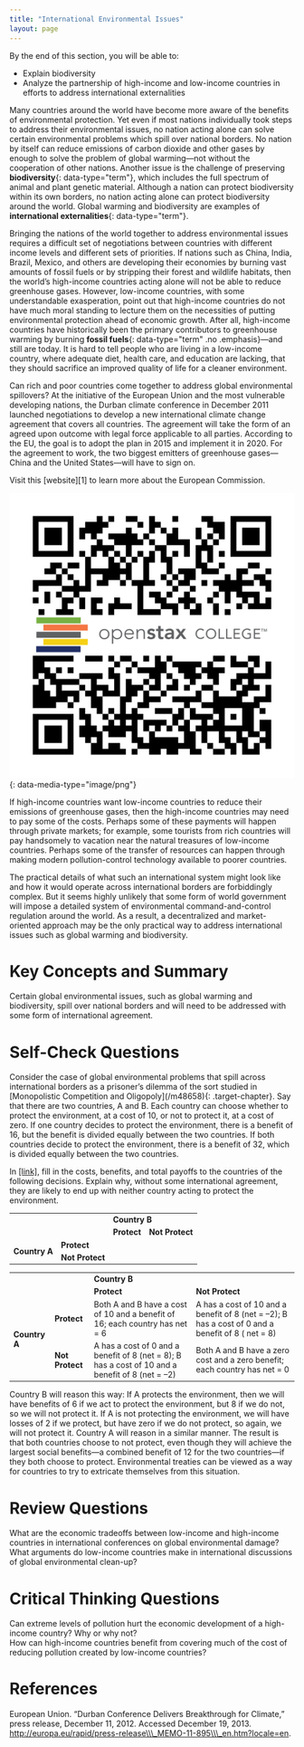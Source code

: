 ```yaml
---
title: "International Environmental Issues"
layout: page
---
```



<div data-type="abstract" markdown="1">
By the end of this section, you will be able to:

* Explain biodiversity
* Analyze the partnership of high-income and low-income countries in efforts to address international externalities

</div>

Many countries around the world have become more aware of the benefits of environmental protection. Yet even if most nations individually took steps to address their environmental issues, no nation acting alone can solve certain environmental problems which spill over national borders. No nation by itself can reduce emissions of carbon dioxide and other gases by enough to solve the problem of global warming—not without the cooperation of other nations. Another issue is the challenge of preserving **biodiversity**{: data-type="term"}, which includes the full spectrum of animal and plant genetic material. Although a nation can protect biodiversity within its own borders, no nation acting alone can protect biodiversity around the world. Global warming and biodiversity are examples of **international externalities**{: data-type="term"}.

Bringing the nations of the world together to address environmental issues requires a difficult set of negotiations between countries with different income levels and different sets of priorities. If nations such as China, India, Brazil, Mexico, and others are developing their economies by burning vast amounts of fossil fuels or by stripping their forest and wildlife habitats, then the world’s high-income countries acting alone will not be able to reduce greenhouse gases. However, low-income countries, with some understandable exasperation, point out that high-income countries do not have much moral standing to lecture them on the necessities of putting environmental protection ahead of economic growth. After all, high-income countries have historically been the primary contributors to greenhouse warming by burning **fossil fuels**{: data-type="term" .no .emphasis}—and still are today. It is hard to tell people who are living in a low-income country, where adequate diet, health care, and education are lacking, that they should sacrifice an improved quality of life for a cleaner environment.

Can rich and poor countries come together to address global environmental spillovers? At the initiative of the European Union and the most vulnerable developing nations, the Durban climate conference in December 2011 launched negotiations to develop a new international climate change agreement that covers all countries. The agreement will take the form of an agreed upon outcome with legal force applicable to all parties. According to the EU, the goal is to adopt the plan in 2015 and implement it in 2020. For the agreement to work, the two biggest emitters of greenhouse gases—China and the United States—will have to sign on.

<div data-type="note" class="economics linkup" markdown="1">
Visit this [website][1] to learn more about the European Commission.

<span data-type="media" data-alt="QR Code representing a URL"> ![QR Code representing a URL](../resources/EC.png){: data-media-type="image/png"} </span>
</div>

If high-income countries want low-income countries to reduce their emissions of greenhouse gases, then the high-income countries may need to pay some of the costs. Perhaps some of these payments will happen through private markets; for example, some tourists from rich countries will pay handsomely to vacation near the natural treasures of low-income countries. Perhaps some of the transfer of resources can happen through making modern pollution-control technology available to poorer countries.

The practical details of what such an international system might look like and how it would operate across international borders are forbiddingly complex. But it seems highly unlikely that some form of world government will impose a detailed system of environmental command-and-control regulation around the world. As a result, a decentralized and market-oriented approach may be the only practical way to address international issues such as global warming and biodiversity.

# Key Concepts and Summary

Certain global environmental issues, such as global warming and biodiversity, spill over national borders and will need to be addressed with some form of international agreement.

# Self-Check Questions

<div data-type="exercise">
<div data-type="problem" markdown="1">
Consider the case of global environmental problems that spill across international borders as a prisoner’s dilemma of the sort studied in [Monopolistic Competition and Oligopoly](/m48658){: .target-chapter}. Say that there are two countries, A and B. Each country can choose whether to protect the environment, at a cost of 10, or not to protect it, at a cost of zero. If one country decides to protect the environment, there is a benefit of 16, but the benefit is divided equally between the two countries. If both countries decide to protect the environment, there is a benefit of 32, which is divided equally between the two countries.

<span data-type="list" data-list-type="enumerated" data-number-style="lower-alpha"><span data-type="item">In [[link]](#Table_12_15), fill in the costs, benefits, and total payoffs to the countries of the following decisions. Explain why, without some international agreement, they are likely to end up with neither country acting to protect the environment. <table id="Table_12_15" summary="Table provides 2 blank rows and 2 blank columns to complete. The top of the table is labeled Country B with 2 corresponding columns labeled Protect and Not Protect. The left of the table is labeled Country A with 2 corresponding rows labeled Protect and Not Protect."><tbody>

<tr>
<td rowspan="2" colspan="2" />
<td colspan="2"><strong>Country B</strong></td>
</tr>

<tr>
<td><strong>Protect</strong></td>
<td><strong>Not Protect</strong></td>
</tr>

<tr>
<td rowspan="2"><strong>Country A</strong></td>
<td><strong>Protect</strong></td>
<td />
<td />
</tr>

<tr>
<td><strong>Not Protect</strong></td>
<td />
<td />
</tr>
</tbody></table>
 </span> </span>

</div>
<div data-type="solution" markdown="1">
<table id="Table_12_16" summary="The table has 2 rows and 2 columns. The header row is labeled Country B with 2 columns. The top left situation illustrated is Protect, Protect where both Country A and B have a cost of 10 and a benefit of 16; each country has net = 6. The top right situation illustrated is Not Protect, Protect where Country A has a cost of 10 and a benefit of 8 (net = negative 2). Country B has a cost of 0 and a benefit of 8 (net = 8). The bottom left situation is Protect, Not Protect where Country A has a cost of 0 and a benefit of 8. (net = 8); and Country B has a cost of 10 and a benefit of 8 (net = negative 2). The bottom right situation is Not Protect, Not Protect, where both Country A and B have a zero cost and a zero benefit; eah country has net = 0"><tbody>
<tr>
<td rowspan="2" colspan="2" />
<td colspan="2"><strong>Country B</strong></td>
</tr>

<tr>
<td><strong>Protect</strong></td>
<td><strong>Not Protect</strong></td>
</tr>

<tr>
<td rowspan="2"><strong>Country A</strong></td>
<td><strong>Protect</strong></td>
<td>Both A and B have a cost of 10 and a benefit of 16; each country has net = 6</td>
<td> A has a cost of 10 and a benefit of 8 (net = –2); B has a cost of 0 and a benefit of 8 ( net = 8)</td>
</tr>

<tr>
<td><strong>Not Protect</strong></td>
<td> A has a cost of 0 and a benefit of 8 (net = 8); B has a cost of 10 and a benefit of 8 (net = –2)</td>
<td>Both A and B have a zero cost and a zero benefit; each country has net = 0</td>
</tr>
</tbody></table>
Country B will reason this way: If A protects the environment, then we will have benefits of 6 if we act to protect the environment, but 8 if we do not, so we will not protect it. If A is not protecting the environment, we will have losses of 2 if we protect, but have zero if we do not protect, so again, we will not protect it. Country A will reason in a similar manner. The result is that both countries choose to not protect, even though they will achieve the largest social benefits—a combined benefit of 12 for the two countries—if they both choose to protect. Environmental treaties can be viewed as a way for countries to try to extricate themselves from this situation.

</div>
</div>

# Review Questions

<div data-type="exercise">
<div data-type="problem" markdown="1">
What are the economic tradeoffs between low-income and high-income countries in international conferences on global environmental damage?

</div>
</div>

<div data-type="exercise">
<div data-type="problem" markdown="1">
What arguments do low-income countries make in international discussions of global environmental clean-up?

</div>
</div>

# Critical Thinking Questions

<div data-type="exercise">
<div data-type="problem" markdown="1">
Can extreme levels of pollution hurt the economic development of a high-income country? Why or why not?

</div>
</div>

<div data-type="exercise">
<div data-type="problem" markdown="1">
How can high-income countries benefit from covering much of the cost of reducing pollution created by low-income countries?

</div>
</div>

# References

European Union. “Durban Conference Delivers Breakthrough for Climate,” press release, December 11, 2012. Accessed December 19, 2013. http://europa.eu/rapid/press-release\\\_MEMO-11-895\\\_en.htm?locale=en.



[1]: http://openstaxcollege.org/l/EC
